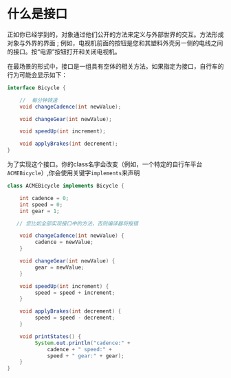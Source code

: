 # 什么是接口
正如你已经学到的，对象通过他们公开的方法来定义与外部世界的交互。方法形成对象与外界的界面 ; 例如，电视机前面的按钮是您和其塑料外壳另一侧的电线之间的接口。按“电源”按钮打开和关闭电视机。

在最场景的形式中，接口是一组具有空体的相关方法。如果指定为接口，自行车的行为可能会显示如下：
```java
interface Bicycle {

    //  每分钟转速
    void changeCadence(int newValue);

    void changeGear(int newValue);

    void speedUp(int increment);

    void applyBrakes(int decrement);
}
```

为了实现这个接口。你的class名字会改变（例如，一个特定的自行车平台`ACMEBicycle`）,你会使用关键字`implements`来声明
```java
class ACMEBicycle implements Bicycle {

    int cadence = 0;
    int speed = 0;
    int gear = 1;

   // 您比如全部实现接口中的方法，否则编译器将报错

    void changeCadence(int newValue) {
         cadence = newValue;
    }

    void changeGear(int newValue) {
         gear = newValue;
    }

    void speedUp(int increment) {
         speed = speed + increment;   
    }

    void applyBrakes(int decrement) {
         speed = speed - decrement;
    }

    void printStates() {
         System.out.println("cadence:" +
             cadence + " speed:" + 
             speed + " gear:" + gear);
    }
}
```